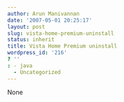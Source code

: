```yaml
---
author: Arun Manivannan
date: '2007-05-01 20:25:17'
layout: post
slug: vista-home-premium-uninstall
status: inherit
title: Vista Home Premium uninstall
wordpress_id: '216'
? ''
: - java
  - Uncategorized
---
```


None

